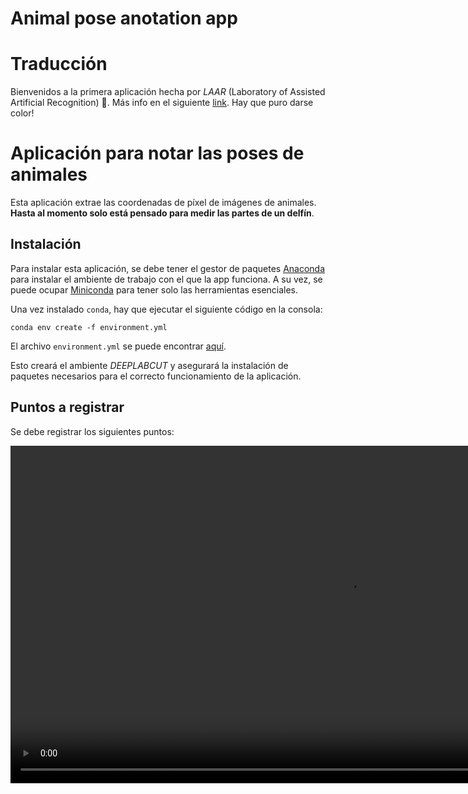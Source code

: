 # Animal pose anotation app




# Traducción

Bienvenidos a la primera aplicación hecha por *LAAR* (Laboratory of Assisted Artificial Recognition) 🎉. Más info en el siguiente [link](https://github.com/LAAR-Valdivia). Hay que puro darse color!


# Aplicación para notar las poses de animales 

Esta aplicación extrae las coordenadas de píxel de imágenes de animales. **Hasta al momento solo está pensado para medir las partes de un delfín**.

## Instalación

Para instalar esta aplicación, se debe tener el gestor de paquetes [Anaconda](https://www.anaconda.com/) para instalar el ambiente de trabajo con el que la app funciona. A su vez, se puede ocupar [Miniconda](https://www.anaconda.com/docs/getting-started/miniconda/main) para tener solo las herramientas esenciales.

Una vez instalado `conda`, hay que ejecutar el siguiente código en la consola:

```
conda env create -f environment.yml
```

El archivo `environment.yml` se puede encontrar [aquí](https://github.com/LAAR-Valdivia/Animal-pose-anotation-app/blob/experimental/environment.yml).

Esto creará el ambiente *DEEPLABCUT* y asegurará la instalación de paquetes necesarios para el correcto funcionamiento de la aplicación.

## Puntos a registrar

Se debe registrar los siguientes puntos: 

<video src="recursos/SVGsSideBySideFinal.mp4"
       width="1080"
       autoplay
       loop
       muted
       playsinline
       controls>
  Tu navegador no soporta vídeo HTML5.
  Puedes descargarlo desde <a href="recursos/SVGsSideBySideFinal.mp4">aquí</a>.
</video>











